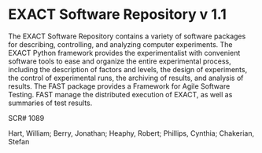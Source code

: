 # EXACT Software Repository v 1.1

The EXACT Software Repository contains a variety of software packages for describing, controlling, and analyzing computer experiments. The EXACT Python framework provides the experimentalist with convenient software tools to ease and organize the entire experimental process, including the description of factors and levels, the design of experiments, the control of experimental runs, the archiving of results, and analysis of results. The FAST package provides a Framework for Agile Software Testing. FAST manage the distributed execution of EXACT, as well as summaries of test results.

SCR# 1089

Hart, William; Berry, Jonathan; Heaphy, Robert; Phillips, Cynthia; Chakerian, Stefan
